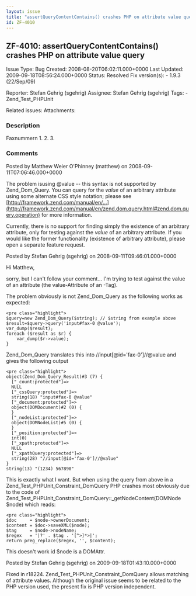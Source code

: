 ```yaml
---
layout: issue
title: "assertQueryContentContains() crashes PHP on attribute value query"
id: ZF-4010
---
```


ZF-4010: assertQueryContentContains() crashes PHP on attribute value query
--------------------------------------------------------------------------

 Issue Type: Bug Created: 2008-08-20T06:02:11.000+0000 Last Updated: 2009-09-18T08:56:24.000+0000 Status: Resolved Fix version(s): - 1.9.3 (22/Sep/09)
 
 Reporter:  Stefan Gehrig (sgehrig)  Assignee:  Stefan Gehrig (sgehrig)  Tags: - Zend\_Test\_PHPUnit
 
 Related issues: 
 Attachments: 
### Description

 Faxnummern 1. 
2. 
3. 
 


 

### Comments

Posted by Matthew Weier O'Phinney (matthew) on 2008-09-11T07:06:46.000+0000

The problem isusing @value -- this syntax is not supported by Zend\_Dom\_Query. You can query for the _value_ of an arbitrary attribute using some alternate CSS style notation; please see [http://framework.zend.com/manual/en/…](http://framework.zend.com/manual/en/zend.dom.query.html#zend.dom.query.operation) for more information.

Currently, there is no support for finding simply the existence of an arbitrary attribute, only for testing against the _value_ of an arbitrary attribute. If you would like the former functionality (existence of arbitrary attribute), please open a separate feature request.

 

 

Posted by Stefan Gehrig (sgehrig) on 2008-09-11T09:46:01.000+0000

Hi Matthew,

sorry, but I can't follow your comment... I'm trying to test against the value of an attribute (the value-Attribute of an -Tag).

The problem obviously is not Zend\_Dom\_Query as the following works as expected:

 
    <pre class="highlight">
    $query=new Zend_Dom_Query($string); // $string from example above
    $result=$query->query('input#fax-0 @value');
    var_dump($result);
    foreach ($result as $r) {
        var_dump($r->value);
    }


Zend\_Dom\_Query translates this into //input[@id='fax-0']//@value and gives the following output

 
    <pre class="highlight">
    object(Zend_Dom_Query_Result)#3 (7) {
      ["_count:protected"]=>
      NULL
      ["_cssQuery:protected"]=>
      string(18) "input#fax-0 @value"
      ["_document:protected"]=>
      object(DOMDocument)#2 (0) {
      }
      ["_nodeList:protected"]=>
      object(DOMNodeList)#5 (0) {
      }
      ["_position:protected"]=>
      int(0)
      ["_xpath:protected"]=>
      NULL
      ["_xpathQuery:protected"]=>
      string(28) "//input[@id='fax-0']//@value"
    }
    string(13) "(1234) 567890"


This is exactly what I want. But when using the query from above in a Zend\_Test\_PHPUnit\_Constraint\_DomQuery PHP crashes most obviously due to the code of Zend\_Test\_PHPUnit\_Constraint\_DomQuery::\_getNodeContent(DOMNode $node) which reads:

 
    <pre class="highlight">
    $doc     = $node->ownerDocument;
    $content = $doc->saveXML($node);
    $tag     = $node->nodeName;
    $regex   = '|?' . $tag . '[^>]*>|';
    return preg_replace($regex, '', $content);


This doesn't work id $node is a DOMAttr.

 

 

Posted by Stefan Gehrig (sgehrig) on 2009-09-18T01:43:10.000+0000

Fixed in r18224. Zend\_Test\_PHPUnit\_Constraint\_DomQuery allows matching of attribute values. Although the original issue seems to be related to the PHP version used, the present fix is PHP version independent.

 

 